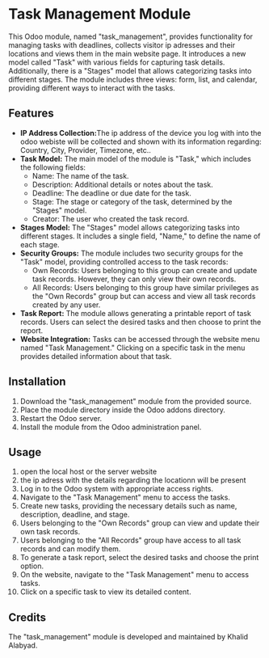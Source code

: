 <h1>Task Management Module</h1>

<p>This Odoo module, named "task_management", provides functionality for managing tasks with deadlines, collects visitor ip adresses and their locations and views them in the main website page. It introduces a new model called "Task" with various fields for capturing task details. Additionally, there is a "Stages" model that allows categorizing tasks into different stages. The module includes three views: form, list, and calendar, providing different ways to interact with the tasks.</p>

<h2>Features</h2>

<ul>
  <li><strong>IP Address Collection:</strong>The ip address of the device you log with into the odoo webiste will be collected and shown with its information regarding: Country, City, Provider, Timezone, etc..</li>
  <li><strong>Task Model:</strong> The main model of the module is "Task," which includes the following fields:
    <ul>
      <li>Name: The name of the task.</li>
      <li>Description: Additional details or notes about the task.</li>
      <li>Deadline: The deadline or due date for the task.</li>
      <li>Stage: The stage or category of the task, determined by the "Stages" model.</li>
      <li>Creator: The user who created the task record.</li>
    </ul>
  </li>
  <li><strong>Stages Model:</strong> The "Stages" model allows categorizing tasks into different stages. It includes a single field, "Name," to define the name of each stage.</li>
  <li><strong>Security Groups:</strong> The module includes two security groups for the "Task" model, providing controlled access to the task records:
    <ul>
      <li>Own Records: Users belonging to this group can create and update task records. However, they can only view their own records.</li>
      <li>All Records: Users belonging to this group have similar privileges as the "Own Records" group but can access and view all task records created by any user.</li>
    </ul>
  </li>
  <li><strong>Task Report:</strong> The module allows generating a printable report of task records. Users can select the desired tasks and then choose to print the report.</li>
  <li><strong>Website Integration:</strong> Tasks can be accessed through the website menu named "Task Management." Clicking on a specific task in the menu provides detailed information about that task.</li>
</ul>

<h2>Installation</h2>

<ol>
  <li>Download the "task_management" module from the provided source.</li>
  <li>Place the module directory inside the Odoo addons directory.</li>
  <li>Restart the Odoo server.</li>
  <li>Install the module from the Odoo administration panel.</li>
</ol>

<h2>Usage</h2>

<ol>
  <li>open the local host or the server website </li>
  <li>the ip adress with the details regarding the locationn will be present</li>
  <li>Log in to the Odoo system with appropriate access rights.</li>
  <li>Navigate to the "Task Management" menu to access the tasks.</li>
  <li>Create new tasks, providing the necessary details such as name, description, deadline, and stage.</li>
  <li>Users belonging to the "Own Records" group can view and update their own task records.</li>
  <li>Users belonging to the "All Records" group have access to all task records and can modify them.</li>
  <li>To generate a task report, select the desired tasks and choose the print option.</li>
  <li>On the website, navigate to the "Task Management" menu to access tasks.</li>
  <li>Click on a specific task to view its detailed content.</li>
</ol>

<h2>Credits</h2>

<p>The "task_management" module is developed and maintained by Khalid Alabyad.</p>